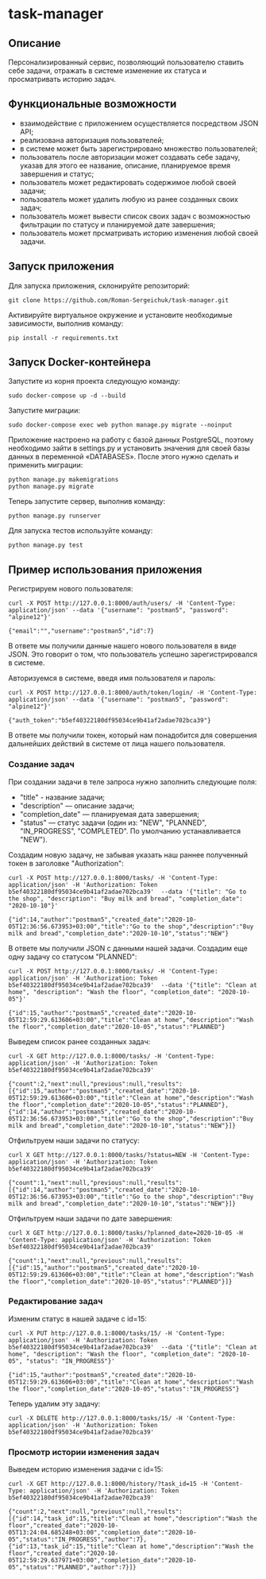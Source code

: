 # task-manager

## Описание
Персонализированный сервис, позволяющий пользователю ставить себе задачи, отражать в системе изменение их статуса и просматривать историю задач.

## Функциональные возможности

- взаимодействие с приложением осуществляется посредством JSON API;
- реализована авторизация пользователей; 
- в системе может быть зарегистрировано множество пользователей;
- пользователь после авторизации может создавать себе задачу, указав  для этого ее название, описание,  планируемое время завершения и статус;
- пользователь может редактировать содержимое любой своей задачи;
- пользователь может удалить любую из ранее созданных своих задач;
- пользователь может вывести список своих задач с возможностью фильтрации по статусу и планируемой дате завершения;
- пользователь может прсматривать историю изменения любой своей задачи.

## Запуск приложения

Для запуска приложения, склонируйте репозиторий:

    git clone https://github.com/Roman-Sergeichuk/task-manager.git

Активируйте виртуальное окружение и установите необходимые зависимости, выполнив команду:

    pip install -r requirements.txt
    
## Запуск Docker-контейнера

Запустите из корня проекта следующую команду:

    sudo docker-compose up -d --build
    
Запустите миграции:
    
    sudo docker-compose exec web python manage.py migrate --noinput 
    
Приложение настроено на работу с базой данных PostgreSQL, поэтому необходимо зайти в settings.py и установить значения для своей базы данных в переменной «DATABASES».
После этого нужно сделать и применить миграции:

    python manage.py makemigrations
    python manage.py migrate
    
Теперь запустите сервер, выполнив команду:

    python manage.py runserver
    
Для запуска тестов используйте команду:

    python manage.py test
    
## Пример использования приложения

Регистрируем нового пользователя:

    curl -X POST http://127.0.0.1:8000/auth/users/ -H 'Content-Type: application/json' --data '{"username": "postman5", "password": "alpine12"}'
    
    {"email":"","username":"postman5","id":7}

В ответе мы получили данные нашего нового пользователя в виде JSON. Это говорит о том, что пользователь успешно зарегистрировался в системе.

Авторизуемся в системе, введя имя пользователя и пароль:

    curl -X POST http://127.0.0.1:8000/auth/token/login/ -H 'Content-Type: application/json' --data '{"username": "postman5", "password": "alpine12"}'
    
    {"auth_token":"b5ef40322180df95034ce9b41af2adae702bca39"}
    
В ответе мы получили токен, который нам понадобится для совершения дальнейших действий в системе от лица нашего пользователя.

### Создание задач
При создании задачи в теле запроса нужно заполнить следующие поля: 
- "title" - название задачи;
- "description" — описание задачи;
- "completion_date" — планируемая дата завершения;
- "status" — статус задачи (один из: "NEW", "PLANNED", "IN_PROGRESS", "COMPLETED". По умолчанию устанавливается "NEW").

Создадим новую задачу, не забывая указать наш раннее полученный токен в заголовке "Authorization":

    curl -X POST http://127.0.0.1:8000/tasks/ -H 'Content-Type: application/json' -H 'Authorization: Token b5ef40322180df95034ce9b41af2adae702bca39'  --data '{"title": "Go to the shop", "description": "Buy milk and bread", "completion_date": "2020-10-10"}'
    
    {"id":14,"author":"postman5","created_date":"2020-10-05T12:36:56.673953+03:00","title":"Go to the shop","description":"Buy milk and bread","completion_date":"2020-10-10","status":"NEW"}

В ответе мы получили JSON с данными нашей задачи.
Создадим еще одну задачу со статусом "PLANNED":

    curl -X POST http://127.0.0.1:8000/tasks/ -H 'Content-Type: application/json' -H 'Authorization: Token b5ef40322180df95034ce9b41af2adae702bca39'  --data '{"title": "Clean at home", "description": "Wash the floor", "completion_date": "2020-10-05"}'
    
    {"id":15,"author":"postman5","created_date":"2020-10-05T12:59:29.613606+03:00","title":"Clean at home","description":"Wash the floor","completion_date":"2020-10-05","status":"PLANNED"}
    
Выведем список ранее созданных задач:

    curl -X GET http://127.0.0.1:8000/tasks/ -H 'Content-Type: application/json' -H 'Authorization: Token b5ef40322180df95034ce9b41af2adae702bca39'
    
    {"count":2,"next":null,"previous":null,"results":[{"id":15,"author":"postman5","created_date":"2020-10-05T12:59:29.613606+03:00","title":"Clean at home","description":"Wash the floor","completion_date":"2020-10-05","status":"PLANNED"},{"id":14,"author":"postman5","created_date":"2020-10-05T12:36:56.673953+03:00","title":"Go to the shop","description":"Buy milk and bread","completion_date":"2020-10-10","status":"NEW"}]}

Отфильтруем наши задачи по статусу:

    curl X GET http://127.0.0.1:8000/tasks/?status=NEW -H 'Content-Type: application/json' -H 'Authorization: Token b5ef40322180df95034ce9b41af2adae702bca39'
    
    {"count":1,"next":null,"previous":null,"results":[{"id":14,"author":"postman5","created_date":"2020-10-05T12:36:56.673953+03:00","title":"Go to the shop","description":"Buy milk and bread","completion_date":"2020-10-10","status":"NEW"}]}
    
Отфильтруем наши задачи по дате завершения:

    curl X GET http://127.0.0.1:8000/tasks/?planned_date=2020-10-05 -H 'Content-Type: application/json' -H 'Authorization: Token b5ef40322180df95034ce9b41af2adae702bca39'
    
    {"count":1,"next":null,"previous":null,"results":[{"id":15,"author":"postman5","created_date":"2020-10-05T12:59:29.613606+03:00","title":"Clean at home","description":"Wash the floor","completion_date":"2020-10-05","status":"PLANNED"}]}
    
### Редактирование задач

Изменим статус в нашей задаче с id=15:

    curl -X PUT http://127.0.0.1:8000/tasks/15/ -H 'Content-Type: application/json' -H 'Authorization: Token b5ef40322180df95034ce9b41af2adae702bca39'  --data '{"title": "Clean at home", "description": "Wash the floor", "completion_date": "2020-10-05", "status": "IN_PROGRESS"}'
    
    {"id":15,"author":"postman5","created_date":"2020-10-05T12:59:29.613606+03:00","title":"Clean at home","description":"Wash the floor","completion_date":"2020-10-05","status":"IN_PROGRESS"}
    
Теперь удалим эту задачу:

    curl -X DELETE http://127.0.0.1:8000/tasks/15/ -H 'Content-Type: application/json' -H 'Authorization: Token b5ef40322180df95034ce9b41af2adae702bca39'
    
### Просмотр истории изменения задач

Выведем историю изменения задачи с id=15:

    curl -X GET http://127.0.0.1:8000/history/?task_id=15 -H 'Content-Type: application/json' -H 'Authorization: Token b5ef40322180df95034ce9b41af2adae702bca39'
    
    {"count":2,"next":null,"previous":null,"results":[{"id":14,"task_id":15,"title":"Clean at home","description":"Wash the floor","created_date":"2020-10-05T13:24:04.685248+03:00","completion_date":"2020-10-05","status":"IN_PROGRESS","author":7},{"id":13,"task_id":15,"title":"Clean at home","description":"Wash the floor","created_date":"2020-10-05T12:59:29.637971+03:00","completion_date":"2020-10-05","status":"PLANNED","author":7}]}